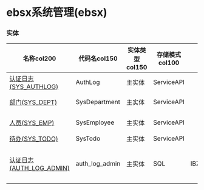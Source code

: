 # ebsx系统管理(ebsx) <!-- {docsify-ignore-all} -->



### 实体

|    名称col200   | 代码名col150      |  实体类型col150   | 存储模式col100 | 表名称col200   |    联合主键col100   |  主状态col100   |  权限控制col150  |  启用审计col100    |  备注col500  |
| --------  |------------| -----   |  --------|  --------|  --------|    -------- | -------- | -------- |-------- |
|[认证日志(SYS_AUTHLOG)](module/ebsx/AuthLog)|AuthLog|主实体|ServiceAPI||否|否|自控制|否||
|[部门(SYS_DEPT)](module/ebsx/SysDepartment)|SysDepartment|主实体|ServiceAPI||否|否|自控制|否|部门映射实体|
|[人员(SYS_EMP)](module/ebsx/SysEmployee)|SysEmployee|主实体|ServiceAPI||否|否|自控制|否|人员映射实体|
|[待办(SYS_TODO)](module/ebsx/SysTodo)|SysTodo|主实体|ServiceAPI||否|否|自控制|否||
|[认证日志(AUTH_LOG_ADMIN)](module/ebsx/auth_log_admin)|auth_log_admin|主实体|SQL|IBZAUTHLOG|否|否|自控制|否|记录登录认证相关信息。|

